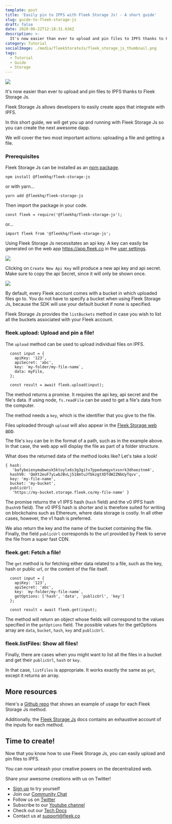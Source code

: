 ```yaml
---
template: post
title: 'Easily pin to IPFS with Fleek Storage Js! - A short guide'
slug: guide-to-fleek-storage-js
draft: false
date: 2020-06-22T12:18:31.636Z
description: >-
  It's now easier than ever to upload and pin files to IPFS thanks to Fleek Storage Js. Come learn how!
category: Tutorial
socialImage: ./media/fleekStorateJs/fleek_storage_js_thumbnail.png
tags:
  - Tutorial
  - Guide
  - Storage
---
```

![](/fleekStorateJs/fleek_storage_js_thumbnail.png)

It's now easier than ever to upload and pin files to IPFS thanks to Fleek Storage Js.

Fleek Storage Js allows developers to easily create apps that integrate with IPFS.

In this short guide, we will get you up and running with Fleek Storage Js so you can create the next awesome dapp.

We will cover the two most important actions: uploading a file and getting a file.

### Prerequisites
Fleek Storage Js can be installed as an [npm package](https://www.npmjs.com/package/@fleekhq/fleek-storage-js).


```
npm install @fleekhq/fleek-storage-js

```

or with yarn...

```
yarn add @fleekhq/fleek-storage-js

```

Then import the package in your code.

```
const fleek = require('@fleekhq/fleek-storage-js');   
```

or...

```
import fleek from '@fleekhq/fleek-storage-js';   
```

Using Fleek Storage Js necessitates an api key. A key can easily be generated on the web app <https://app.fleek.co> in the [user settings](https://app.fleek.co/#/settings/general/profile).

![](/fleekStorageJs/userSettings.png)

Clicking on `Create New Api Key` will produce a new api key and api secret. Make sure to copy the api Secret, since it will only be shown once.

![](/fleekStorageJs/apiKeys.png)

By default, every Fleek account comes with a bucket in which uploaded files go to. You do not have to specify a bucket when using Fleek Storage Js, because the SDK will use your default bucket if none is specified.

Fleek Storage Js provides the `listBuckets` method in case you wish to list all the buckets associated with your Fleek account.

### fleek.upload: Upload and pin a file!
The `upload` method can be used to upload individual files on IPFS. 

```
  const input = {
    apiKey: '123',
    apiSecret: 'abc',
    key: `my-folder/my-file-name`,
    data: myFile,
  };

  const result = await fleek.upload(input);

```

The method returns a promise. It requires the api key, api secret and the file's data.
If using node, `fs.readFile` can be used to get a file's data from the computer.

The method needs a `key`, which is the identifier that you give to the file.

Files uploaded through `upload` will also appear in the [Fleek Storage web app](https://docs.fleek.co/Storage/StorageApp/Overview).

The file's `key` can be in the format of a path, such as in the example above. In that case, the web app will display the file as part of a folder structure.

What does the returned data of the method looks like? Let's take a look!

```
{ hash:
   'bafybeienymabwnsk5ktoylx6s3g3gitv7ppedumqyxtxsnrk3dhoeztnm4',
  hashV0: 'QmXt2euF7yLwbJBvLj518mtuJfbkzgtXDTdW2ZNbUyTqvv',
  key: 'my-file-name',
  bucket: 'my-bucket',
  publicUrl:
   'https://my-bucket.storage.fleek.co/my-file-name' }

```

The promise returns the v1 IPFS hash (`hash` field) and the v0 IPFS hash (`hashV0` field). The v0 IPFS hash is shorter and is therefore suited for writing on blockchains such as Ethereum, where data storage is costly. In all other cases, however, the v1 hash is preferred.

We also return the key and the name of the bucket containing the file. Finally, the field `publicUrl` corresponds to the url provided by Fleek to serve the file from a super fast CDN.


### fleek.get: Fetch a file!
The `get` method is for fetching either data related to a file, such as the key, hash or public url, or the content of the file itself.

```
  const input = {
    apiKey: '123',
    apiSecret: 'abc',
    key: `my-folder/my-file-name`,
    getOptions: ['hash', 'data', 'publicUrl', 'key']
  };

  const result = await fleek.get(input);

```

The method will return an object whose fields will correspond to the values specified in the `getOptions` field.
The possible values for the getOptions array are `data`, `bucket`, `hash`, `key` and `publicUrl`.

### fleek.listFiles: Show all files!
Finally, there are cases when you might want to list all the files in a bucket and get their `publicUrl`, `hash` or `key`.

In that case, `listFiles` is appropriate. It works exactly the same as `get`, except it returns an array.


## More resources
Here's a [Github repo](https://github.com/SamueleA/fleek-storage-js-examples) that shows an example of usage for each Fleek Storage Js method.

Additionally, the [Fleek Storage Js](https://docs.fleek.co/Storage/FleekStorageJs/Overview) docs contains an exhaustive account of the inputs for each method.

## Time to create!

Now that you know how to use Fleek Storage Js, you can easily upload and pin files to IPFS. 

You can now unleash your creative powers on the decentralized web.

Share your awesome creations with us on Twitter!

* [Sign up](https://app.fleek.co) to try yourself
* Join our [Community Chat](https://join.slack.com/t/fleek-public/shared_invite/zt-bxna7y1d-PbVdut4rgHt5jM6Zjg9g9A)
* Follow us on [Twitter](https://twitter.com/FleekHQ)
* Subscribe to our [Youtube channel](https://www.youtube.com/channel/UCBzlwYM0JjZpjDZ52-SLUmw)
* Check out our [Tech Docs](https://docs.fleek.co/)
* Contact us at support@fleek.co 

